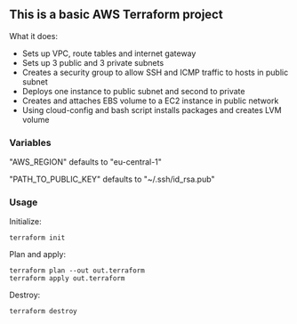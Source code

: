 ## This is a basic AWS Terraform project

What it does:

- Sets up VPC, route tables and internet gateway
- Sets up 3 public and 3 private subnets
- Creates a security group to allow SSH and ICMP traffic to hosts in public subnet
- Deploys one instance to public subnet and second to private
- Creates and attaches EBS volume to a EC2 instance in public network
- Using cloud-config and bash script installs packages and creates LVM volume

### Variables

"AWS_REGION" defaults to "eu-central-1"

"PATH_TO_PUBLIC_KEY" defaults to "~/.ssh/id_rsa.pub"

### Usage

Initialize:

    terraform init

Plan and apply:

    terraform plan --out out.terraform
    terraform apply out.terraform

Destroy:

    terraform destroy